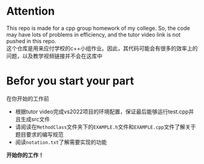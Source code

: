 # Attention
 This repo is made for a cpp group homework of my college. So, the code may have lots of problems in efficiency, and the tutor video link is not pushed in this repo.  
 这个仓库是用来应付学校的c++小组作业。因此，其代码可能会有很多的效率上的问题，以及教学视频链接并不会在这库中
# Befor you start your part
  在你开始的工作前
  - 根据tutor video完成vs2022项目的环境配置，保证最后能够运行test.cpp并且生成src文件
  - 请阅读在`MethodClass`文件夹下的`EXAMPLE.h`文件和`EXAMPLE.cpp`文件了解关于题目要求的编写规范
  - 阅读`notation.txt`了解需要实现的功能

  **开始你的工作！**

